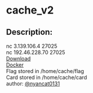 
# cache_v2
## Description:
nc 3.139.106.4 27025</br>
nc 192.46.228.70 27025</br>
[Download](https://drive.google.com/file/d/1UP4vtgPnB429B9HE2rV9VpYK1sWYGcDg/view?usp=sharing)</br>
[Docker](https://drive.google.com/file/d/1V6UM4ufBXjfMynYQAZ8nmbP2_QxqyPva/view?usp=sharing)</br>
Flag stored in /home/cache/flag</br>
Card stored in /home/cache/card</br>
author: [@nyancat0131](https://twitter.com/bienpnn)

